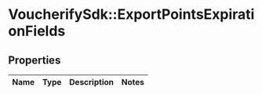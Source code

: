 # VoucherifySdk::ExportPointsExpirationFields

## Properties

| Name | Type | Description | Notes |
| ---- | ---- | ----------- | ----- |

